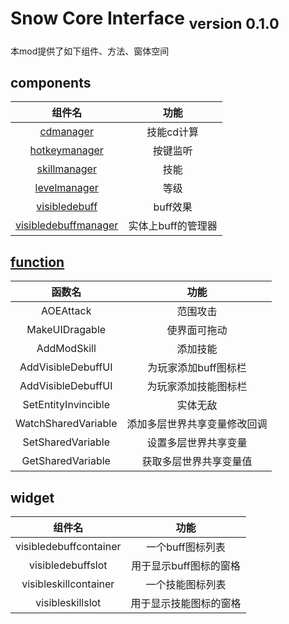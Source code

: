 # Snow Core Interface <sub>version 0.1.0</sub>

本mod提供了如下组件、方法、窗体空间

## components

|                            组件名                            |        功能        |
| :----------------------------------------------------------: | :----------------: |
|            [cdmanager](./components/cdmanager.md)            |     技能cd计算     |
|        [hotkeymanager](./components/hotkeymanager.md)        |      按键监听      |
|         [skillmanager](./components/skillmanager.md)         |        技能        |
|         [levelmanager](./components/levelmanager.md)         |        等级        |
|        [visibledebuff](./components/visibledebuff.md)        |      buff效果      |
| [visibledebuffmanager](./components/visibledebuffmanager.md) | 实体上buff的管理器 |

## [function](./functions.md)

|       函数名        |             功能             |
| :-----------------: | :--------------------------: |
|      AOEAttack      |           范围攻击           |
|   MakeUIDragable    |         使界面可拖动         |
|     AddModSkill     |           添加技能           |
| AddVisibleDebuffUI  |     为玩家添加buff图标栏     |
| AddVisibleDebuffUI  |     为玩家添加技能图标栏     |
| SetEntityInvincible |           实体无敌           |
| WatchSharedVariable | 添加多层世界共享变量修改回调 |
|  SetSharedVariable  |     设置多层世界共享变量     |
|  GetSharedVariable  |    获取多层世界共享变量值    |

## widget

|         组件名         |          功能          |
| :--------------------: | :--------------------: |
| visibledebuffcontainer |    一个buff图标列表    |
|   visibledebuffslot    | 用于显示buff图标的窗格 |
| visibleskillcontainer  |    一个技能图标列表    |
|    visibleskillslot    | 用于显示技能图标的窗格 |